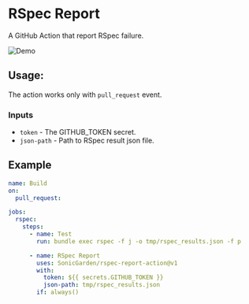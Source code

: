 # RSpec Report

A GitHub Action that report RSpec failure.

![Demo](https://i.gyazo.com/29402af7cc01eaac256bb54a3ebe8049.png)

## Usage:

The action works only with `pull_request` event.

### Inputs

- `token` - The GITHUB_TOKEN secret.
- `json-path` - Path to RSpec result json file.

## Example

```yaml
name: Build
on:
  pull_request:

jobs:
  rspec:
    steps:
      - name: Test
        run: bundle exec rspec -f j -o tmp/rspec_results.json -f p

      - name: RSpec Report
        uses: SonicGarden/rspec-report-action@v1
        with:
          token: ${{ secrets.GITHUB_TOKEN }}
          json-path: tmp/rspec_results.json
        if: always()
```
